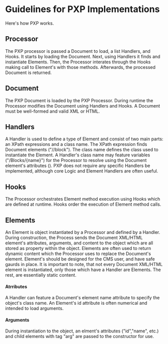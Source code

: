
# Guidelines for PXP Implementations
Here's how PXP works.
## Processor
The PXP processor is passed a Document to load, a list Handlers, and Hooks. It starts by loading the Document. Next, using Handlers it finds and instantiate Elements. Then, the Processor interates through the Hooks making call to Element's with those methods. Afterwards, the processed Document is returned.
## Document
The PXP Document is loaded by the PXP Processor. During runtime the Processor modifies the Document using Handlers and Hooks. A Document must be well-formed and valid XML or HTML.
## Handlers
A Handler is used to define a type of Element and consist of two main parts: an XPath expressions and a class name. The XPath expression finds Document elements ("//block"). The class name defines the class used to instantiate the Element. A Handler's class name may feature variables ("/Blocks/{name}") for the Processor to resolve using the Document element's attributes (<block name="Message"/>). PXP  does not require any specific Handlers be implemented, although core Logic and Element Handlers are often useful.
## Hooks
The Processor orchestrates Element method execution using Hooks which are defined at runtime. Hooks order the execution of Element method calls.
## Elements
An Element is object instantiated by a Processor and defined by a Handler. During construction, the Process sends the Document XML/HTML element's attributes, arguments, and content to the object which are all stored as property within the object. Elements are often used to return dynamic content which the Processor uses to replace the Document's element. Element's should be designed for the CMS user, and have safe gaurds in place. It is important to note, that not every Document XML/HTML element is instantiated, only those which have a Handler are Elements. The rest, are essentially static content.
#### Atrributes
A Handler can feature a Document's element name attribute to specify the object's class name. An Element's id attribute is often numerical and intended to load arguments.
#### Arguments
During instantiation to the object, an elment's attributes ("id","name", etc.) and child elements with tag "arg" are passed to the constructor for use.
